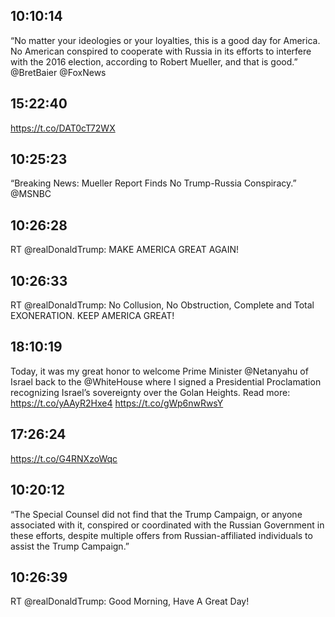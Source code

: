 ## 10:10:14
“No matter your ideologies or your loyalties, this is a good day for America. No American conspired to cooperate with Russia in its efforts to interfere with the 2016 election, according to Robert Mueller, and that is good.”  @BretBaier  @FoxNews
## 15:22:40
https://t.co/DAT0cT72WX
## 10:25:23
“Breaking News: Mueller Report Finds No Trump-Russia Conspiracy.” @MSNBC
## 10:26:28
RT @realDonaldTrump: MAKE AMERICA GREAT AGAIN!
## 10:26:33
RT @realDonaldTrump: No Collusion, No Obstruction, Complete and Total EXONERATION. KEEP AMERICA GREAT!
## 18:10:19
Today, it was my great honor to welcome Prime Minister @Netanyahu of Israel back to the @WhiteHouse where I signed a Presidential Proclamation recognizing Israel’s sovereignty over the Golan Heights. Read more: https://t.co/yAAyR2Hxe4 https://t.co/gWp6nwRwsY
## 17:26:24
https://t.co/G4RNXzoWqc
## 10:20:12
“The Special Counsel did not find that the Trump Campaign, or anyone associated with it, conspired or coordinated with the Russian Government in these efforts, despite multiple offers from Russian-affiliated individuals to assist the Trump Campaign.”
## 10:26:39
RT @realDonaldTrump: Good Morning, Have A Great Day!
